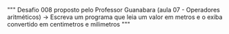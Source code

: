 """
Desafio 008 proposto pelo Professor Guanabara (aula 07 - Operadores aritméticos)
-> Escreva um programa que leia um valor em metros e o exiba convertido em centimetros e milimetros
"""